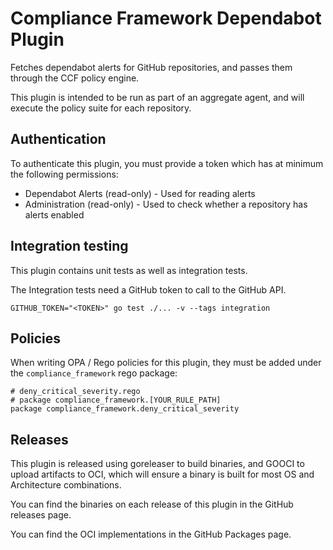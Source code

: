 # Compliance Framework Dependabot Plugin

Fetches dependabot alerts for GitHub repositories, and passes them through the CCF policy engine.

This plugin is intended to be run as part of an aggregate agent, and will execute the policy suite for each repository.

## Authentication

To authenticate this plugin, you must provide a token which has at minimum the following permissions:

* Dependabot Alerts (read-only) - Used for reading alerts
* Administration (read-only) - Used to check whether a repository has alerts enabled

## Integration testing

This plugin contains unit tests as well as integration tests. 

The Integration tests need a GitHub token to call to the GitHub API.

```shell
GITHUB_TOKEN="<TOKEN>" go test ./... -v --tags integration
```

## Policies

When writing OPA / Rego policies for this plugin, they must be added under the `compliance_framework` rego package:

```rego
# deny_critical_severity.rego
# package compliance_framework.[YOUR_RULE_PATH]
package compliance_framework.deny_critical_severity
```

## Releases

This plugin is released using goreleaser to build binaries, and GOOCI to upload artifacts to OCI, 
which will ensure a binary is built for most OS and Architecture combinations. 

You can find the binaries on each release of this plugin in the GitHub releases page.

You can find the OCI implementations in the GitHub Packages page. 
